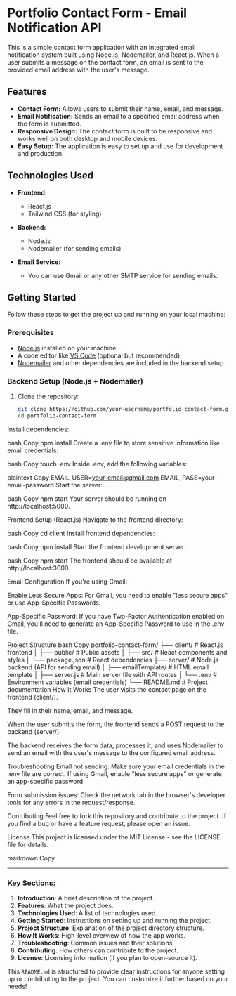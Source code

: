 # Portfolio Contact Form - Email Notification API

This is a simple contact form application with an integrated email notification system built using Node.js, Nodemailer, and React.js. When a user submits a message on the contact form, an email is sent to the provided email address with the user's message.

## Features

- **Contact Form:** Allows users to submit their name, email, and message.
- **Email Notification:** Sends an email to a specified email address when the form is submitted.
- **Responsive Design:** The contact form is built to be responsive and works well on both desktop and mobile devices.
- **Easy Setup:** The application is easy to set up and use for development and production.

## Technologies Used

- **Frontend:**
  - React.js
  - Tailwind CSS (for styling)

- **Backend:**
  - Node.js
  - Nodemailer (for sending emails)

- **Email Service:**
  - You can use Gmail or any other SMTP service for sending emails.

## Getting Started

Follow these steps to get the project up and running on your local machine:

### Prerequisites

- [Node.js](https://nodejs.org/) installed on your machine.
- A code editor like [VS Code](https://code.visualstudio.com/) (optional but recommended).
- [Nodemailer](https://www.npmjs.com/package/nodemailer) and other dependencies are included in the backend setup.

### Backend Setup (Node.js + Nodemailer)

1. Clone the repository:

   ```bash
   git clone https://github.com/your-username/portfolio-contact-form.git
   cd portfolio-contact-form
Install dependencies:

bash
Copy
npm install
Create a .env file to store sensitive information like email credentials:

bash
Copy
touch .env
Inside .env, add the following variables:

plaintext
Copy
EMAIL_USER=your-email@gmail.com
EMAIL_PASS=your-email-password
Start the server:

bash
Copy
npm start
Your server should be running on http://localhost:5000.

Frontend Setup (React.js)
Navigate to the frontend directory:

bash
Copy
cd client
Install frontend dependencies:

bash
Copy
npm install
Start the frontend development server:

bash
Copy
npm start
The frontend should be available at http://localhost:3000.

Email Configuration
If you're using Gmail:

Enable Less Secure Apps: For Gmail, you need to enable "less secure apps" or use App-Specific Passwords.

App-Specific Password: If you have Two-Factor Authentication enabled on Gmail, you'll need to generate an App-Specific Password to use in the .env file.

Project Structure
bash
Copy
portfolio-contact-form/
├── client/                # React.js frontend
│   ├── public/            # Public assets
│   ├── src/               # React components and styles
│   └── package.json       # React dependencies
├── server/                # Node.js backend (API for sending email)
│   ├── emailTemplate/     # HTML email template
│   ├── server.js          # Main server file with API routes
│   └── .env               # Environment variables (email credentials)
└── README.md              # Project documentation
How It Works
The user visits the contact page on the frontend (client/).

They fill in their name, email, and message.

When the user submits the form, the frontend sends a POST request to the backend (server/).

The backend receives the form data, processes it, and uses Nodemailer to send an email with the user's message to the configured email address.

Troubleshooting
Email not sending: Make sure your email credentials in the .env file are correct. If using Gmail, enable "less secure apps" or generate an app-specific password.

Form submission issues: Check the network tab in the browser's developer tools for any errors in the request/response.

Contributing
Feel free to fork this repository and contribute to the project. If you find a bug or have a feature request, please open an issue.

License
This project is licensed under the MIT License - see the LICENSE file for details.

markdown
Copy

---

### Key Sections:

1. **Introduction**: A brief description of the project.
2. **Features**: What the project does.
3. **Technologies Used**: A list of technologies used.
4. **Getting Started**: Instructions on setting up and running the project.
5. **Project Structure**: Explanation of the project directory structure.
6. **How It Works**: High-level overview of how the app works.
7. **Troubleshooting**: Common issues and their solutions.
8. **Contributing**: How others can contribute to the project.
9. **License**: Licensing information (if you plan to open-source it).

This `README.md` is structured to provide clear instructions for anyone setting up or contributing to the project. You can customize it further based on your needs!


